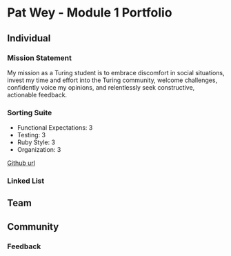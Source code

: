# Pat Wey - Module 1 Portfolio
## Individual
### Mission Statement
  My mission as a Turing student is to embrace discomfort in social situations, invest my time and effort into the Turing community, welcome challenges, confidently voice my opinions, and relentlessly seek constructive, actionable feedback.

### Sorting Suite
- Functional Expectations: 3
- Testing: 3
- Ruby Style: 3
- Organization: 3

[Github url](https://github.com/patwey/sorting-suite)

### Linked List


## Team

## Community

### Feedback
